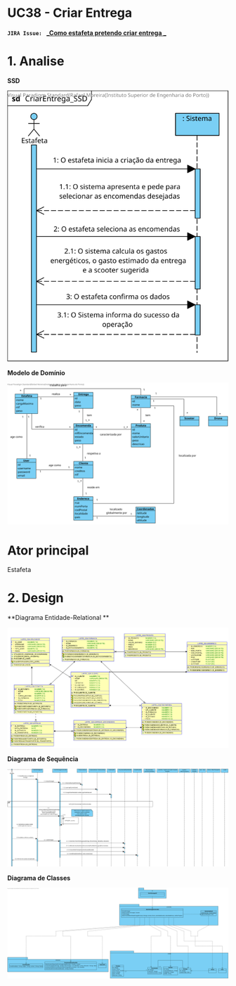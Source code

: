 # **UC38 - Criar Entrega**


#### `JIRA Issue: ` [_Como estafeta pretendo criar entrega _](https://jira.dei.isep.ipp.pt/browse/LAP3AP5-363)
# **1. Analise**


**SSD**

![UC38_SSD.svg](UC38_SSD.svg)

**Modelo de Domínio**

![UC38_MD.svg](UC38_MD.svg)

# **Ator principal**

Estafeta

# **2. Design**

**Diagrama Entidade-Relational **


![UC38_MER.png](UC38_MER.png)


**Diagrama de Sequência**

![UC38_SD.svg](UC38_SD.svg)

**Diagrama de Classes** 

![UC38_CD.svg](UC38_CD.svg)